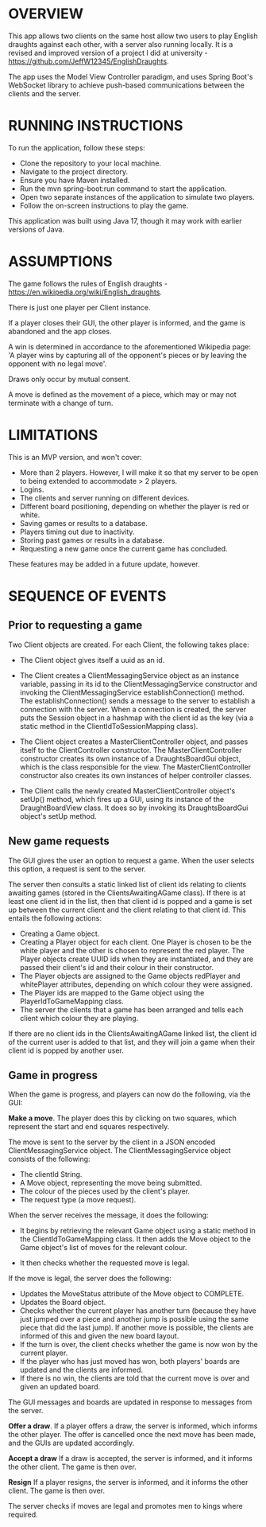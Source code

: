 OVERVIEW
========

This app allows two clients on the same host allow two users to play English draughts against each other, with a server
also running locally. It is a revised and improved version of a project I did at university - 
https://github.com/JeffW12345/EnglishDraughts. 

The app uses the Model View Controller paradigm, and uses Spring Boot's WebSocket library to achieve push-based
communications between the clients and the server.

RUNNING INSTRUCTIONS
====================

To run the application, follow these steps:

- Clone the repository to your local machine.
- Navigate to the project directory.
- Ensure you have Maven installed.
- Run the mvn spring-boot:run command to start the application.
- Open two separate instances of the application to simulate two players.
- Follow the on-screen instructions to play the game.

This application was built using Java 17, though it may work with earlier versions of Java. 

ASSUMPTIONS
===========

The game follows the rules of English draughts - https://en.wikipedia.org/wiki/English_draughts.

There is just one player per Client instance.

If a player closes their GUI, the other player is informed, and the game is abandoned and the app closes. 

A win is determined in accordance to the aforementioned Wikipedia page: 'A player wins by capturing all of the 
opponent's pieces or by leaving the opponent with no legal move'.

Draws only occur by mutual consent. 

A move is defined as the movement of a piece, which may or may not terminate with a change of turn.

LIMITATIONS
===========

This is an MVP version, and won't cover:

- More than 2 players. However, I will make it so that my server to be open to being extended to accommodate > 2 players.
- Logins.
- The clients and server running on different devices.
- Different board positioning, depending on whether the player is red or white.
- Saving games or results to a database.
- Players timing out due to inactivity.
- Storing past games or results in a database.
- Requesting a new game once the current game has concluded. 

These features may be added in a future update, however. 

SEQUENCE OF EVENTS
==================

## Prior to requesting a game

Two Client objects are created. For each Client, the following takes place:

- The Client object gives itself a uuid as an id.

- The Client creates a ClientMessagingService object as an instance variable, passing in its id to the
  ClientMessagingService constructor and invoking the ClientMessagingService establishConnection() method. The
  establishConnection() sends a message to the server to establish a connection with the server. When a connection is
  created, the server puts the Session object in a hashmap with the client id as the key (via a static method in the
  ClientIdToSessionMapping class).

- The Client object creates a MasterClientController object, and passes itself to the ClientController constructor. The
  MasterClientController constructor creates its own instance of a DraughtsBoardGui object, which is the class 
  responsible for the view. The MasterClientController constructor also creates its own instances of helper controller 
  classes.

- The Client calls the newly created MasterClientController object's setUp() method, which fires up a GUI, using its 
instance of the DraughtBoardView class. It does so by invoking its DraughtsBoardGui object's setUp method.

## New game requests

The GUI gives the user an option to request a game. When the user selects this option, a request is sent to the server.

The server then consults a static linked list of client ids relating to clients awaiting games (stored in the
ClientsAwaitingAGame class). If there is at least one client id in the list, then that client id is popped and a game is 
set up between the current client and the client relating to that client id. This entails the following actions:

- Creating a Game object.
- Creating a Player object for each client. One Player is chosen to be the white player and the other is chosen to 
  represent the red player. The Player objects create UUID ids when they are instantiated, and they are passed their 
  client's id and their colour in their constructor.
- The Player objects are assigned to the Game objects redPlayer and whitePlayer attributes, depending on which colour 
  they were assigned.
- The Player ids are mapped to the Game object using the PlayerIdToGameMapping class.
- The server the clients that a game has been arranged and tells each client which colour they are playing.

If there are no client ids in the ClientsAwaitingAGame linked list, the client id of the current user is added to that 
list, and they will join a game when their client id is popped by another user.

## Game in progress

When the game is progress, and players can now do the following, via the GUI:

**Make a move**. The player does this by clicking on two squares, which represent the start and end squares 
respectively. 

The move is sent to the server by the client in a JSON encoded ClientMessagingService object. The ClientMessagingService
object consists of the following:

- The clientId String.
- A Move object, representing the move being submitted.
- The colour of the pieces used by the client's player. 
- The request type (a move request).

When the server receives the message, it does the following:

- It begins by retrieving the relevant Game object using a static method in the ClientIdToGameMapping class. It then 
adds the Move object to the Game object's list of moves for the relevant colour. 

- It then checks whether the requested move is legal. 

If the move is legal, the server does the following:

- Updates the MoveStatus attribute of the Move object to COMPLETE. 
- Updates the Board object. 
- Checks whether the current player has another turn (because they have just jumped over a piece and another jump is 
possible using the same piece that did the last jump). If another move is possible, the clients are informed of this and
given the new board layout. 
- If the turn is over, the client checks whether the game is now won by the current player. 
- If the player who has just moved has won, both players' boards are updated and the clients are informed. 
- If there is no win, the clients are told that the current move is over and given an updated board.

The GUI messages and boards are updated in response to messages from the server. 

**Offer a draw**. If a player offers a draw, the server is informed, which informs the other player. The offer is 
cancelled once the next move has been made, and the GUIs are updated accordingly.

**Accept a draw** If a draw is accepted, the server is informed, and it informs the other client. The game is then over.

**Resign** If a player resigns, the server is informed, and it informs the other client. The game is then over.

The server checks if moves are legal and promotes men to kings where required.
